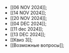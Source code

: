 - [[06 NOV 2024]];
- [[14 NOV 2024]];
- [[20 NOV 2024]];
- [[04 DEC 2024]];
- [[11 dec 2024]];
- [[13 DEC 2024]];
- [[Квиз 3]];
- [[Возможные вопросы]];